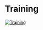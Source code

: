 # Training

[![Training](https://github.com/VasilevDenis/training/actions/workflows/workflow.yaml/badge.svg)](https://github.com/VasilevDenis/training/actions/workflows/workflow.yaml)
